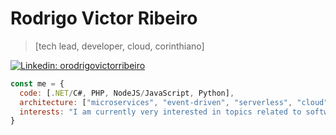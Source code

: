 
# Rodrigo Victor Ribeiro
> [tech lead, developer, cloud, corinthiano]

[![Linkedin: orodrigovictorribeiro](https://img.shields.io/static/v1?label=&message=orodrigovictorribeiro&logo=Linkedin&link=https://www.linkedin.com/in/orodrigovictorribeiro&style=flat-square&color=black)](https://www.linkedin.com/in/orodrigovictorribeiro)

```javascript
const me = {
  code: [.NET/C#, PHP, NodeJS/JavaScript, Python],
  architecture: ["microservices", "event-driven", "serverless", "cloud"],  
  interests: "I am currently very interested in topics related to software architecture, patterns, high availability and good programming practices"
}
```
